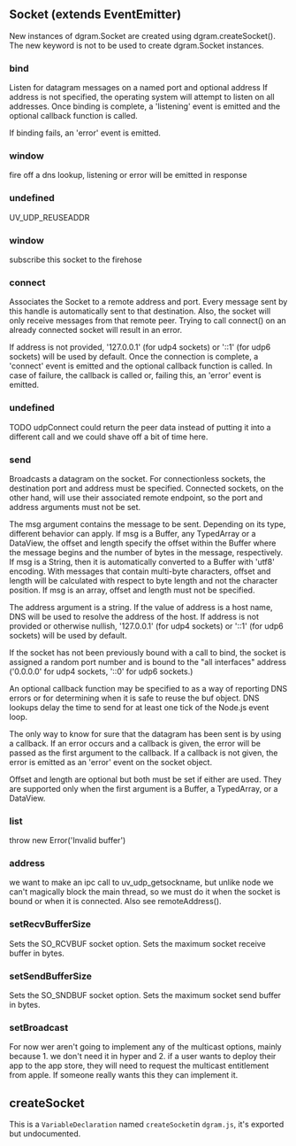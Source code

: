 
## Socket (extends EventEmitter)

New instances of dgram.Socket are created using dgram.createSocket().
The new keyword is not to be used to create dgram.Socket instances.


### bind


Listen for datagram messages on a named port and optional address
If address is not specified, the operating system will attempt to
listen on all addresses. Once binding is complete, a 'listening'
event is emitted and the optional callback function is called.

If binding fails, an 'error' event is emitted.



### window

fire off a dns lookup, listening or error will be emitted in response


### undefined

UV_UDP_REUSEADDR


### window

subscribe this socket to the firehose


### connect


Associates the Socket to a remote address and port. Every message sent
by this handle is automatically sent to that destination. Also, the
socket will only receive messages from that remote peer. Trying to call
connect() on an already connected socket will result in an error.

If address is not provided, '127.0.0.1' (for udp4 sockets) or '::1' (for
udp6 sockets) will be used by default. Once the connection is complete, a
'connect' event is emitted and the optional callback function is called.
In case of failure, the callback is called or, failing this, an 'error'
event is emitted.



### undefined

TODO udpConnect could return the peer data instead of putting it
into a different call and we could shave off a bit of time here.


### send


Broadcasts a datagram on the socket. For connectionless sockets, the
destination port and address must be specified. Connected sockets, on the
other hand, will use their associated remote endpoint, so the port and
address arguments must not be set.

The msg argument contains the message to be sent. Depending on its type,
different behavior can apply. If msg is a Buffer, any TypedArray or a
DataView, the offset and length specify the offset within the Buffer where
the message begins and the number of bytes in the message, respectively.
If msg is a String, then it is automatically converted to a Buffer with
'utf8' encoding. With messages that contain multi-byte characters, offset
and length will be calculated with respect to byte length and not the
character position. If msg is an array, offset and length must not be
specified.

The address argument is a string. If the value of address is a host name,
DNS will be used to resolve the address of the host. If address is not
provided or otherwise nullish, '127.0.0.1' (for udp4 sockets) or '::1'
(for udp6 sockets) will be used by default.

If the socket has not been previously bound with a call to bind, the socket
is assigned a random port number and is bound to the "all interfaces"
address ('0.0.0.0' for udp4 sockets, '::0' for udp6 sockets.)

An optional callback function may be specified to as a way of reporting DNS
errors or for determining when it is safe to reuse the buf object. DNS
lookups delay the time to send for at least one tick of the Node.js event
loop.

The only way to know for sure that the datagram has been sent is by using a
callback. If an error occurs and a callback is given, the error will be
passed as the first argument to the callback. If a callback is not given,
the error is emitted as an 'error' event on the socket object.

Offset and length are optional but both must be set if either are used.
They are supported only when the first argument is a Buffer, a TypedArray,
or a DataView.



### list

throw new Error('Invalid buffer')


### address


we want to make an ipc call to uv_udp_getsockname, but unlike node
we can't magically block the main thread, so we must do it when the
socket is bound or when it is connected. Also see remoteAddress().



### setRecvBufferSize


Sets the SO_RCVBUF socket option. Sets the maximum socket receive buffer in
bytes.



### setSendBufferSize


Sets the SO_SNDBUF socket option. Sets the maximum socket send buffer in
bytes.



### setBroadcast


For now wer aren't going to implement any of the multicast options,
mainly because 1. we don't need it in hyper and 2. if a user wants
to deploy their app to the app store, they will need to request the
multicast entitlement from apple. If someone really wants this they
can implement it.



## createSocket

This is a `VariableDeclaration` named `createSocket`in `dgram.js`, it's exported but undocumented.


